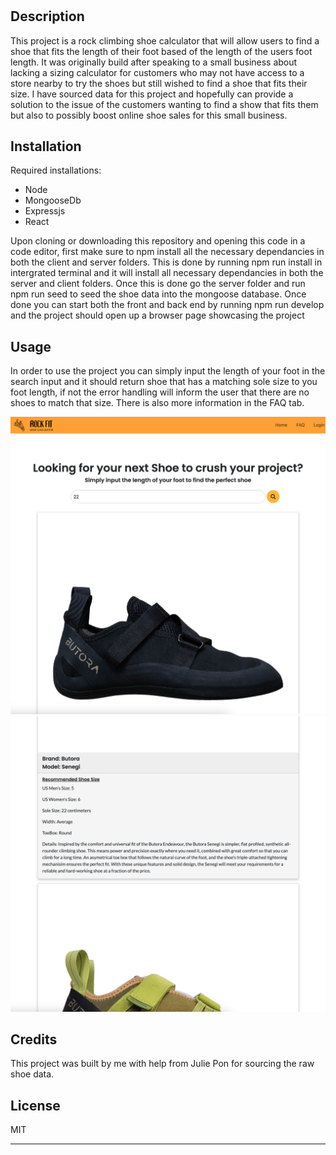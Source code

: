 # <Shoe-Calculator>

## Description

This project is a rock climbing shoe calculator that will allow users to find a shoe that fits the length of their foot based of the length of the users foot length. It was originally build after speaking to a small business about lacking a sizing calculator for customers who may not have access to a store nearby to try the shoes but still wished to find a shoe that fits their size. I have sourced data for this project and hopefully can provide a solution to the issue of the customers wanting to find a show that fits them but also to possibly boost online shoe sales for this small business. 

## Installation

Required installations:
- Node
- MongooseDb
- Expressjs
- React

Upon cloning or downloading this repository and opening this code in a code editor, first make sure to npm install all the necessary dependancies in both the client and server folders. This is done by running npm run install in intergrated terminal and it will install all necessary dependancies in both the server and client folders. Once this is done go the server folder and run npm run seed to seed the shoe data into the mongoose database. Once done you can start both the front and back end by running npm run develop and the project should open up a browser page showcasing the project

## Usage

In order to use the project you can simply input the length of your foot in the search input and it should return shoe that has a matching sole size to you foot length, if not the error handling will inform the user that there are no shoes to match that size. There is also more information in the FAQ tab. 

![alt text](./screenshots/Screenshot1.png)
![alt text](./screenshots/Screenshot2.png)

## Credits

This project was built by me with help from Julie Pon for sourcing the raw shoe data. 

## License

MIT

---